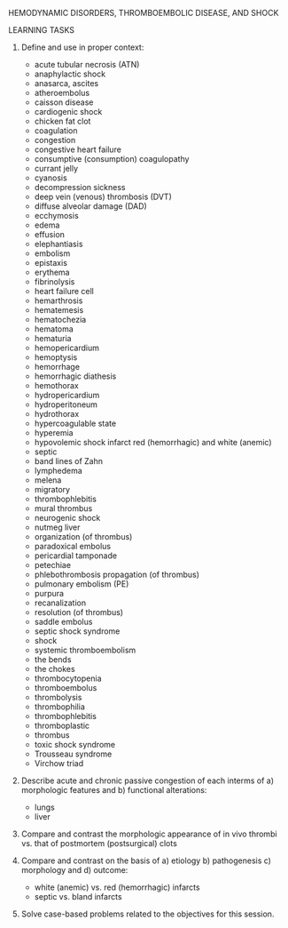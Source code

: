 HEMODYNAMIC DISORDERS, THROMBOEMBOLIC DISEASE, AND SHOCK

LEARNING TASKS

1. Define and use in proper context:
	* acute tubular necrosis (ATN)
	* anaphylactic shock
	* anasarca, ascites
	* atheroembolus
	* caisson disease
	* cardiogenic shock
	* chicken fat clot
	* coagulation
	* congestion
	* congestive heart failure
	* consumptive (consumption) coagulopathy
	* currant jelly
	* cyanosis
	* decompression sickness
	* deep vein (venous) thrombosis (DVT)
	* diffuse alveolar damage (DAD)
	* ecchymosis
	* edema
	* effusion
	* elephantiasis
	* embolism
	* epistaxis
	* erythema
	* fibrinolysis
	* heart failure cell
	* hemarthrosis
	* hematemesis
	* hematochezia
	* hematoma
	* hematuria
	* hemopericardium
	* hemoptysis
	* hemorrhage
	* hemorrhagic diathesis
	* hemothorax
	* hydropericardium
	* hydroperitoneum
	* hydrothorax
	* hypercoagulable state
	* hyperemia
	* hypovolemic shock infarct red (hemorrhagic) and white 	(anemic)
	* septic
	* band lines of Zahn
	* lymphedema
	* melena
	* migratory
	* thrombophlebitis
	* mural thrombus
	* neurogenic shock
	* nutmeg liver
	* organization (of thrombus)
	* paradoxical embolus
	* pericardial tamponade
	* petechiae
	* phlebothrombosis propagation (of thrombus)
	* pulmonary embolism (PE)
	* purpura
	* recanalization
	* resolution (of thrombus)
	* saddle embolus
	* septic shock syndrome
	* shock
	* systemic thromboembolism
	* the bends
	* the chokes
	* thrombocytopenia
	* thromboembolus
	* thrombolysis
	* thrombophilia
	* thrombophlebitis
	* thromboplastic
	* thrombus
	* toxic shock syndrome
	* Trousseau syndrome
	* Virchow triad
	
2. Describe acute and chronic passive congestion of each interms of a) morphologic features and b) functional alterations:
	* lungs
	* liver

3. Compare and contrast the morphologic appearance of in vivo thrombi vs. that of postmortem (postsurgical) clots

4. Compare and contrast on the basis of a) etiology b) pathogenesis c) morphology and d) outcome: 
	* white (anemic) vs. red (hemorrhagic) infarcts 
	* septic vs. bland infarcts

5. Solve case-based problems related to the objectives for this session.
